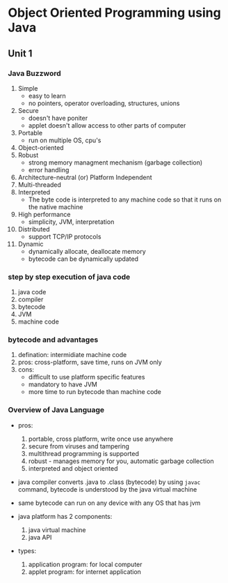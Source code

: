 # Object Oriented Programming using Java

## Unit 1

### Java Buzzword
1. Simple
    - easy to learn
    - no pointers, operator overloading, structures, unions  
2. Secure
    - doesn't have poniter
    - applet doesn't allow access to other parts of computer
3. Portable
    - run on multiple OS, cpu's
4. Object-oriented
5. Robust
    - strong memory managment mechanism (garbage collection)
    - error handling
6. Architecture-neutral (or) Platform Independent
7. Multi-threaded
8. Interpreted
    - The byte code is interpreted to any machine code so that it runs on the native machine
9. High performance
    - simplicity, JVM, interpretation
10. Distributed
    - support TCP/IP protocols
11. Dynamic
    - dynamically allocate, deallocate memory
    - bytecode can be dynamically updated

### step by step execution of java code
1. java code
2. compiler
3. bytecode
4. JVM
5. machine code

### bytecode and advantages
1. defination: intermidiate machine code
2. pros: cross-platform, save time, runs on JVM only
3. cons: 
    * difficult to use platform specific features
    * mandatory to have JVM
    * more time to run bytecode than machine code



### Overview of Java Language
* pros:
    1. portable, cross platform, write once use anywhere
    2. secure from viruses and tampering
    3. multithread programming is supported
    4. robust - manages memory for you, automatic garbage collection
    5. interpreted and object oriented

* java compiler converts .java to .class (bytecode) by using `javac` command, bytecode is understood by the java virtual machine
* same bytecode can run on any device with any OS that has jvm
* java platform has 2 components:
    1. java virtual machine
    2. java API
* types:
    1. application program: for local computer
    2. applet program: for internet application
